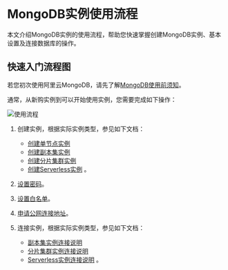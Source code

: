 # MongoDB实例使用流程

本文介绍MongoDB实例的使用流程，帮助您快速掌握创建MongoDB实例、基本设置及连接数据库的操作。

## 快速入门流程图

若您初次使用阿里云MongoDB，请先了解[MongoDB使用前须知](/intl.zh-CN/快速入门/使用前须知.md)。

通常，从新购实例到可以开始使用实例，您需要完成如下操作：

![使用流程](https://static-aliyun-doc.oss-accelerate.aliyuncs.com/assets/img/zh-CN/9394087951/p13100.png)

1.  创建实例，根据实际实例类型，参见如下文档：

    -   [创建单节点实例]()
    -   [创建副本集实例]()
    -   [创建分片集群实例]()
    -   [创建Serverless实例]()
    。

2.  [设置密码](/intl.zh-CN/快速入门/设置密码.md)。
3.  [设置白名单](/intl.zh-CN/快速入门/设置白名单.md)。
4.  [申请公网连接地址](/intl.zh-CN/快速入门/申请公网连接地址.md)。
5.  连接实例，根据实际实例类型，参见如下文档：

    -   [副本集实例连接说明]()
    -   [分片集群实例连接说明]()
    -   [Serverless实例连接说明]()
    。


